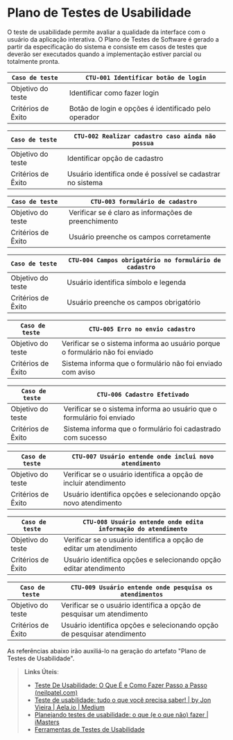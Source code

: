 # Plano de Testes de Usabilidade

O teste de usabilidade permite avaliar a qualidade da interface com o usuário da aplicação interativa. O Plano de Testes de Software é gerado a partir da especificação do sistema e consiste em casos de testes que deverão ser executados quando a implementação estiver parcial ou totalmente pronta.



| `Caso de teste ` | ` CTU-001 Identificar botão de login `                    | 
|--------------------|--------------------------------------------------------| 
| Objetivo do teste            | Identificar como fazer login                   |  
| Critérios de Êxito           | Botão de login e opções é identificado pelo operador| 

| `Caso de teste ` | ` CTU-002 Realizar cadastro caso ainda não possua  `                    | 
|--------------------|--------------------------------------------------------| 
| Objetivo do teste            | Identificar opção de cadastro                   |  
| Critérios de Êxito           | Usuário identifica onde é possível se cadastrar no sistema| 


| `Caso de teste ` | ` CTU-003 formulário de cadastro  `                    | 
|--------------------|--------------------------------------------------------| 
| Objetivo do teste            | Verificar se é claro as informações de preenchimento             |  
| Critérios de Êxito           | Usuário preenche os campos corretamente  | 


| `Caso de teste ` | ` CTU-004 Campos obrigatório no formulário de cadastro   `                    | 
|--------------------|--------------------------------------------------------| 
| Objetivo do teste            | Usuário identifica símbolo e legenda                    |  
| Critérios de Êxito           | Usuário preenche os campos obrigatório|

| `Caso de teste ` | ` CTU-005 Erro no envio cadastro `                    | 
|--------------------|--------------------------------------------------------| 
| Objetivo do teste            | Verificar se o sistema informa ao usuário porque o formulário não foi enviado                    |  
| Critérios de Êxito           | Sistema informa que o formulário não foi enviado com aviso| 

| `Caso de teste ` | ` CTU-006 Cadastro Efetivado `                    | 
|--------------------|--------------------------------------------------------| 
| Objetivo do teste            | Verificar se o sistema informa ao usuário que o formulário foi enviado                   |  
| Critérios de Êxito           | Sistema informa que o formulário  foi cadastrado com sucesso| 

| `Caso de teste ` | ` CTU-007 Usuário entende onde inclui novo atendimento  `                    | 
|--------------------|--------------------------------------------------------| 
| Objetivo do teste            | Verificar se o usuário identifica a opção de incluir atendimento                    |  
| Critérios de Êxito           | Usuário identifica opções e selecionando opção novo atendimento| 

| `Caso de teste ` | ` CTU-008 Usuário entende onde edita informação do atendimento `                    | 
|--------------------|--------------------------------------------------------| 
| Objetivo do teste            | Verificar se o usuário identifica a opção de editar um atendimento                   |  
| Critérios de Êxito           | Usuário identifica opções e selecionando opção editar atendimento | 

| `Caso de teste ` | ` CTU-009 Usuário entende onde pesquisa os atendimentos `                    | 
|--------------------|--------------------------------------------------------| 
| Objetivo do teste            | Verificar se o usuário identifica a opção de pesquisar um atendimento                   |  
| Critérios de Êxito           | Usuário identifica opções e selecionando opção de pesquisar atendimento| 




As referências abaixo irão auxiliá-lo na geração do artefato "Plano de Testes de Usabilidade".

> **Links Úteis**:
> - [Teste De Usabilidade: O Que É e Como Fazer Passo a Passo (neilpatel.com)](https://neilpatel.com/br/blog/teste-de-usabilidade/)
> - [Teste de usabilidade: tudo o que você precisa saber! | by Jon Vieira | Aela.io | Medium](https://medium.com/aela/teste-de-usabilidade-o-que-voc%C3%AA-precisa-saber-39a36343d9a6/)
> - [Planejando testes de usabilidade: o que (e o que não) fazer | iMasters](https://imasters.com.br/design-ux/planejando-testes-de-usabilidade-o-que-e-o-que-nao-fazer/)
> - [Ferramentas de Testes de Usabilidade](https://www.usability.gov/how-to-and-tools/resources/templates.html)
